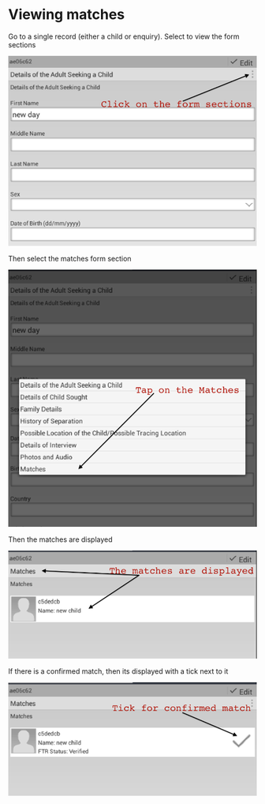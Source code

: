 # Viewing matches

Go to a single record (either a child or enquiry).
Select to view the form sections

![](../assets/images/mobile-enquiry-potential-match-2.png)

Then select the matches form section

![](../assets/images/mobile-enquiry-potential-match-3.png)

Then the matches are displayed

![](../assets/images/mobile-enquiry-potential-match-4.png)

If there is a confirmed match, then its displayed with a tick next to it

![](../assets/images/mobile-enquiry-confirmed-match.png)


